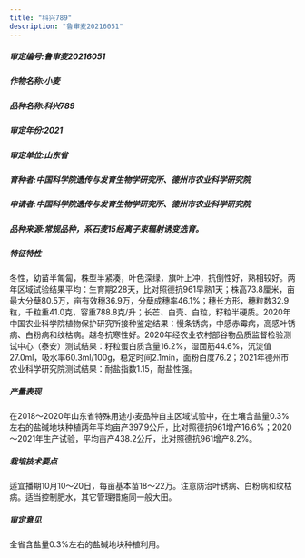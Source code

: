 ```yaml
---
title: "科兴789"
description: "鲁审麦20216051"
---
```

##### 审定编号:鲁审麦20216051

##### 作物名称:小麦

##### 品种名称:科兴789

##### 审定年份:2021

##### 审定单位:山东省

##### 育种者:中国科学院遗传与发育生物学研究所、德州市农业科学研究院

##### 申请者:中国科学院遗传与发育生物学研究所、德州市农业科学研究院

##### 品种来源:常规品种，系石麦15经离子束辐射诱变选育。

##### 特征特性
冬性，幼苗半匍匐，株型半紧凑，叶色深绿，旗叶上冲，抗倒性好，熟相较好。两年区域试验结果平均：生育期228天，比对照德抗961早熟1天；株高73.8厘米，亩最大分蘖80.5万，亩有效穗36.9万，分蘖成穗率46.1%；穗长方形，穗粒数32.9粒，千粒重41.0克，容重788.8克/升；长芒、白壳、白粒，籽粒半硬质。2020年中国农业科学院植物保护研究所接种鉴定结果：慢条锈病，中感赤霉病，高感叶锈病、白粉病和纹枯病。越冬抗寒性好。2020年经农业农村部谷物品质监督检验测试中心（泰安）测试结果：籽粒蛋白质含量16.2%，湿面筋44.6%，沉淀值27.0ml，吸水率60.3ml/100g，稳定时间2.1min，面粉白度76.2；2021年德州市农业科学研究院测试结果：耐盐指数1.15，耐盐性强。

##### 产量表现
在2018～2020年山东省特殊用途小麦品种自主区域试验中，在土壤含盐量0.3%左右的盐碱地块种植两年平均亩产397.9公斤，比对照德抗961增产16.6%；2020～2021年生产试验，平均亩产438.2公斤，比对照德抗961增产8.2%。

##### 栽培技术要点
适宜播期10月10～20日，每亩基本苗18～22万。注意防治叶锈病、白粉病和纹枯病。适当控制肥水，其它管理措施同一般大田。

##### 审定意见
全省含盐量0.3%左右的盐碱地块种植利用。
